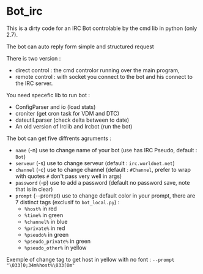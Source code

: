 # Bot_irc

This is a dirty code for an IRC Bot controlable by the cmd lib in python (only 2.7).

The bot can auto reply form simple and structured request

There is two version :
  - direct control : the cmd controlor running over the main program,
  - remote control : with socket you connect to the bot and his connect to the IRC server.

You need specefic lib to run bot :
  - ConfigParser and io (load stats)
  - croniter (get cron task for VDM and DTC)
  - dateutil.parser (check delta between to date)
  - An old version of Irclib and Ircbot (run the bot)

The bot can get five diffrents agruments :
  - `name` (-n) use to change name of your bot (use has IRC Pseudo, default : `Bot`)
  - `serveur` (-s) use to change serveur (default : `irc.worldnet.net`)
  - `channel` (-c) use to change channel (default : `#Channel`, prefer to wrap with quotes `#` don't pass very well in args) 
  - `password` (-p) use to add a password (default no password save, note that is in clear)
  - `prompt` (--prompt) use to change default color in your prompt, there are 7 distinct tags (exclusif to `bot_local.py`) :
    - `%host%` in red
    - `%time%` in green
    - `%channel%` in blue
    - `%private%` in red
    - `%pseudo%` in green
    - `%pseudo_private%` in green
    - `%pseudo_other%` in yellow

Exemple of change tag to get host in yellow with no font : `--prompt "\033[0;34m%host%\033[0m"`
